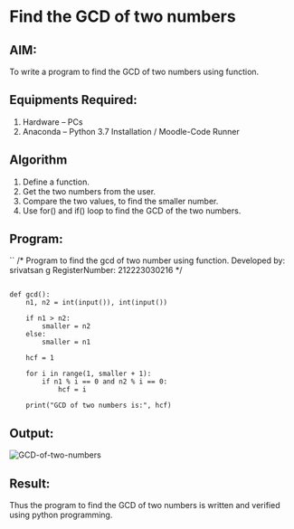 # Find the GCD of two numbers

## AIM:
To write a program to find the GCD of two numbers using function.

## Equipments Required:
1. Hardware – PCs
2. Anaconda – Python 3.7 Installation / Moodle-Code Runner

## Algorithm
1. Define a function.
2. Get the two numbers from the user.
3. Compare the two values, to find the smaller number.
4. Use for() and if() loop to find the GCD of the two numbers.

## Program:
``
/*
Program to find the gcd of two number using function.
Developed by: srivatsan g 
RegisterNumber: 212223030216 
*/
```

def gcd():
    n1, n2 = int(input()), int(input())

    if n1 > n2:
        smaller = n2
    else:
        smaller = n1

    hcf = 1

    for i in range(1, smaller + 1):
        if n1 % i == 0 and n2 % i == 0:
            hcf = i

    print("GCD of two numbers is:", hcf)
```


## Output:
![GCD-of-two-numbers](https://github.com/vatsan143/GCD-of-two-numbers/assets/147368204/304e44bd-2e2b-4116-abad-e71668f9d690)





## Result:
Thus the program to find the GCD of two numbers is written and verified using python programming.
